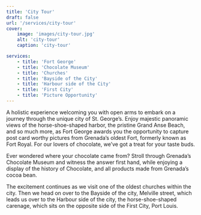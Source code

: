 ```yaml
---
title: 'City Tour'
draft: false
url: '/services/city-tour'
cover:
    image: 'images/city-tour.jpg'
    alt: 'city-tour'
    caption: 'city-tour'

services:
    - title: 'Fort George'
    - title: 'Chocolate Museum'
    - title: 'Churches'
    - title: 'Bayside of the City'
    - title: 'Harbour side of the City'
    - title: 'First City'
    - title: 'Picture Opportunity'
---
```


A holistic experience welcoming you with open arms to embark on a journey through the unique city of St. George’s. Enjoy majestic panoramic views of the horse-shoe-shaped harbor, the pristine Grand Anse Beach, and so much more, as Fort George awards you the opportunity to capture post card worthy pictures from Grenada’s oldest Fort, formerly known as Fort Royal. For our lovers of chocolate, we’ve got a treat for your taste buds.

Ever wondered where your chocolate came from? Stroll through Grenada’s Chocolate Museum and witness the answer first hand, while enjoying a display of the history of Chocolate, and all products made from Grenada’s cocoa bean.

The excitement continues as we visit one of the oldest churches within the city. Then we head on over to the Bayside of the city, Melville street, which leads us over to the Harbour side of the city, the horse-shoe-shaped carenage, which sits on the opposite side of the First City, Port Louis.
